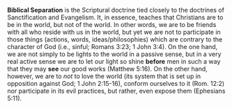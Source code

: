 **Biblical Separation** is the Scriptural doctrine tied closely to
the doctrines of Sanctification and Evangelism. It, in essence,
teaches that Christians are to be in the world, but not of the
world. In other words, we are to be friends with all who reside
with us in the world, but yet we are not to participate in those
things (actions, words, ideas/philosophies) which are contrary to
the character of God (i.e., sinful; Romans 3:23; 1 John 3:4). On
the one hand, we are not simply to be lights to the world in a
passive sense, but in a very real active sense we are to let our
light so shine **before** men in such a way that they may **see**
our good works (Matthew 5:16). On the other hand, however, we are
to *not* to love the world (its system that is set up in opposition
against God; 1 John 2:15-16), conform ourselves to it (Rom. 12:2)
nor participate in its evil practices, but rather, even expose them
(Ephesians 5:11).



